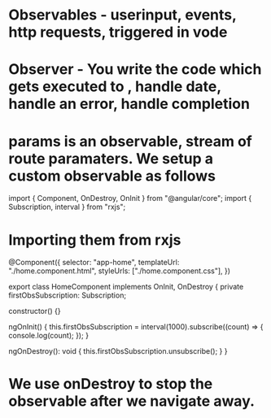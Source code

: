 # Observables - userinput, events, http requests, triggered in vode

# Observer - You write the code which gets executed to , handle date, handle an error, handle completion

# params is an observable, stream of route paramaters. We setup a custom observable as follows

import { Component, OnDestroy, OnInit } from "@angular/core";
import { Subscription, interval } from "rxjs";

# Importing them from rxjs

@Component({
selector: "app-home",
templateUrl: "./home.component.html",
styleUrls: ["./home.component.css"],
})

export class HomeComponent implements OnInit, OnDestroy {
private firstObsSubscription: Subscription;

constructor() {}

ngOnInit() {
this.firstObsSubscription = interval(1000).subscribe((count) => {
console.log(count);
});
}

ngOnDestroy(): void {
this.firstObsSubscription.unsubscribe();
}
}

# We use onDestroy to stop the observable after we navigate away.
